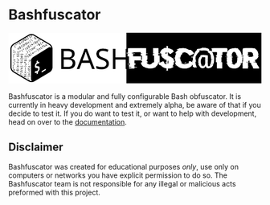 # Bashfuscator

![Bashfuscator logo](img/bashfuscator_logo.svg)

Bashfuscator is a modular and fully configurable Bash obfuscator. It is currently in heavy
development and extremely alpha, be aware of that if you decide to test it. If you do want
to test it, or want to help with development, head on over to the [documentation](https://bashfuscator.readthedocs.io/en/latest/index.html).

## Disclaimer

Bashfuscator was created for educational purposes *only*, use only on computers or networks you have explicit permission to do so. The Bashfuscator team is not responsible for any illegal or malicious acts preformed with this project.
